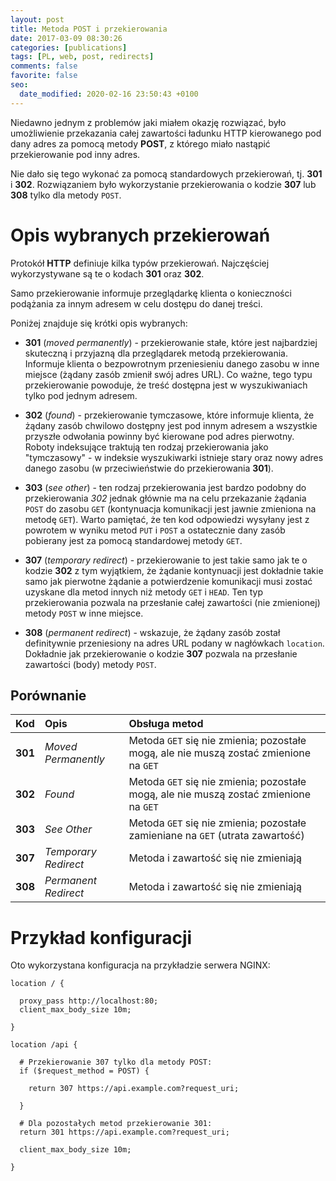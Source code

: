 ```yaml
---
layout: post
title: Metoda POST i przekierowania
date: 2017-03-09 08:30:26
categories: [publications]
tags: [PL, web, post, redirects]
comments: false
favorite: false
seo:
  date_modified: 2020-02-16 23:50:43 +0100
---
```


Niedawno jednym z problemów jaki miałem okazję rozwiązać, było umożliwienie przekazania całej zawartości ładunku HTTP kierowanego pod dany adres za pomocą metody **POST**, z którego miało nastąpić przekierowanie pod inny adres.

Nie dało się tego wykonać za pomocą standardowych przekierowań, tj. **301** i **302**. Rozwiązaniem było wykorzystanie przekierowania o kodzie **307** lub **308** tylko dla metody `POST`.

# Opis wybranych przekierowań

Protokół **HTTP** definiuje kilka typów przekierowań. Najczęściej wykorzystywane są te o kodach **301** oraz **302**.

Samo przekierowanie informuje przeglądarkę klienta o konieczności podążania za innym adresem w celu dostępu do danej treści.

Poniżej znajduje się krótki opis wybranych:

- **301** (_moved permanently_) - przekierowanie stałe, które jest najbardziej skuteczną i przyjazną dla przeglądarek metodą przekierowania. Informuje klienta o bezpowrotnym przeniesieniu danego zasobu w inne miejsce (żądany zasób zmienił swój adres URL). Co ważne, tego typu przekierowanie powoduje, że treść dostępna jest w wyszukiwaniach tylko pod jednym adresem.

- **302** (_found_) - przekierowanie tymczasowe, które informuje klienta, że żądany zasób chwilowo dostępny jest pod innym adresem a wszystkie przyszłe odwołania powinny być kierowane pod adres pierwotny. Roboty indeksujące traktują ten rodzaj przekierowania jako "tymczasowy" - w indeksie wyszukiwarki istnieje stary oraz nowy adres danego zasobu (w przeciwieństwie do przekierowania **301**).

- **303** (_see other_) - ten rodzaj przekierowania jest bardzo podobny do przekierowania *302* jednak głównie ma na celu przekazanie żądania `POST` do zasobu `GET` (kontynuacja komunikacji jest jawnie zmieniona na metodę `GET`). Warto pamiętać, że ten kod odpowiedzi wysyłany jest z powrotem w wyniku metod `PUT` i `POST` a ostatecznie dany zasób pobierany jest za pomocą standardowej metody `GET`.

- **307** (_temporary redirect_) - przekierowanie to jest takie samo jak te o kodzie **302** z tym wyjątkiem, że żądanie kontynuacji jest dokładnie takie samo jak pierwotne żądanie a potwierdzenie komunikacji musi zostać uzyskane dla metod innych niż metody `GET` i `HEAD`. Ten typ przekierowania pozwala na przesłanie całej zawartości (nie zmienionej) metody `POST` w inne miejsce.

- **308** (_permanent redirect_) - wskazuje, że żądany zasób został definitywnie przeniesiony na adres URL podany w nagłówkach `location`. Dokładnie jak przekierowanie o kodzie **307** pozwala na przesłanie zawartości (body) metody `POST`.

## Porównanie

| <b>Kod</b> | <b>Opis</b> | <b>Obsługa metod</b> |
| :---         | :---         | :---         |
| <b>301</b> | _Moved Permanently_ | Metoda `GET` się nie zmienia; pozostałe mogą, ale nie muszą zostać zmienione na `GET` |
| <b>302</b> | _Found_ | Metoda `GET` się nie zmienia; pozostałe mogą, ale nie muszą zostać zmienione na `GET` |
| <b>303</b> | _See Other_ | Metoda `GET` się nie zmienia; pozostałe zamieniane na `GET` (utrata zawartość) |
| <b>307</b> | _Temporary Redirect_ | Metoda i zawartość się nie zmieniają |
| <b>308</b> | _Permanent Redirect_ | Metoda i zawartość się nie zmieniają |

# Przykład konfiguracji

Oto wykorzystana konfiguracja na przykładzie serwera NGINX:

```nginx
location / {

  proxy_pass http://localhost:80;
  client_max_body_size 10m;

}

location /api {

  # Przekierowanie 307 tylko dla metody POST:
  if ($request_method = POST) {

    return 307 https://api.example.com?request_uri;

  }

  # Dla pozostałych metod przekierowanie 301:
  return 301 https://api.example.com?request_uri;

  client_max_body_size 10m;

}
```

